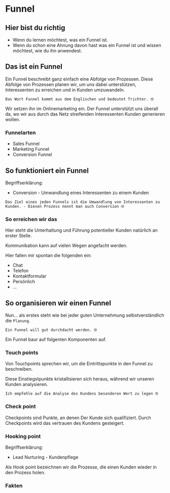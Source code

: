 
# Funnel

## Hier bist du richtig

* Wenn du lernen möchtest, was ein Funnel ist.
* Wenn du schon eine Ahnung davon hast was ein Funnel ist und wissen möchtest, wie du ihn anwendest.

## Das ist ein Funnel

Ein Funnel beschreibt ganz einfach eine Abfolge von Prozessen.
Diese Abfolge von Prozessen planen wir, um uns dabei unterstützen, Interessenten zu erreichen und in Kunden umzuwandeln.

```text
Das Wort Funnel kommt aus dem Englischen und bedeutet Trichter. 🤓
```

Wir setzen ihn im Onlinemarketing ein.
Der Funnel unterstützt uns überall da,
wo wir aus durch das Netz streifenden Interessenten Kunden generieren wollen.

### Funnelarten

* Sales Funnel
* Marketing Funnel
* Conversion Funnel

## So funktioniert ein Funnel

Begriffserklärung:

* Conversion - Umwandlung eines Interessenten zu einem Kunden

```text
Das Ziel eines jeden Funnels ist die Umwandlung von Interessenten zu Kunden. - Diesen Prozess nennt man auch Conversion 🤓
```

### So erreichen wir das

Hier steht die Unterhaltung und Führung potentieller Kunden natürlich an erster Stelle.

Kommunikation kann auf vielen Wegen angefacht werden.

Hier fallen mir spontan die folgenden ein:

* Chat
* Telefon
* Kontaktformular
* Persönlich
* ...

## So organisieren wir einen Funnel

Nun... als erstes steht wie bei jeder guten Unternehmung selbstverständlich die `Planung`.

```text
Ein Funnel will gut durchdacht werden. 🤓
```

Ein Funnel baur auf folgenten Komponenten auf.

### Touch points

Von Touchpoints sprechen wir, um die Eintrittspunkte in den Funnel zu beschreiben.

Diese Einstiegstpunkte kristallisieren sich heraus, während wir unseren Kunden analysieren.

```text
Ich empfehle auf die Analyse des Kundens besonderen Wert zu legen 🤓
```

### Check point

Checkpoints sind Punkte, an denen Der Kunde sich qualifiziert.
Durch Checkpoints wird das vertrauen des Kundens gesteigert.

### Hooking point

Begriffserklärung:

* Lead Nurturing - Kundenpflege

Als Hook point bezeichnen wir die Prozesse, die einen Kunden wieder in den Prozess holen.

### Fakten